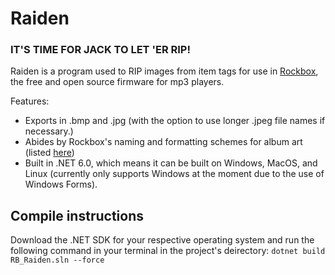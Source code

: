 # Raiden
### IT'S TIME FOR JACK TO LET 'ER RIP!
Raiden is a program used to RIP images from item tags for use in [Rockbox](https://www.rockbox.org/), the free and open source firmware for mp3 players.

Features:
- Exports in .bmp and .jpg (with the option to use longer .jpeg file names if necessary.)
- Abides by Rockbox's naming and formatting schemes for album art (listed [here](https://download.rockbox.org/daily/manual/rockbox-ipodvideo/rockbox-buildap3.html))
- Built in .NET 6.0, which means it can be built on Windows, MacOS, and Linux (currently only supports Windows at the moment due to the use of Windows Forms).

## Compile instructions
Download the .NET SDK for your respective operating system and run the following command in your terminal in the project's deirectory:
```dotnet build RB_Raiden.sln --force```

